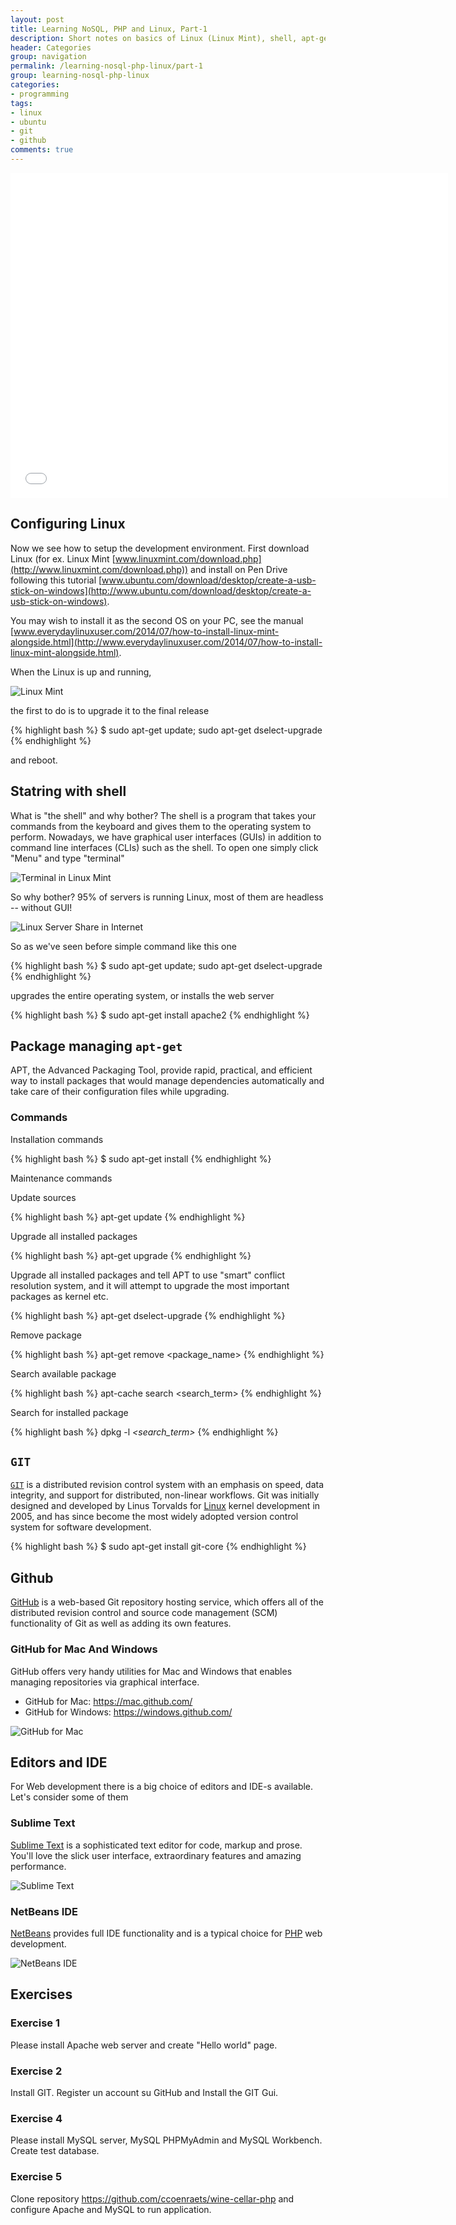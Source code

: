 ```yaml
---
layout: post
title: Learning NoSQL, PHP and Linux, Part-1
description: Short notes on basics of Linux (Linux Mint), shell, apt-get package manager, git and Github, PHP composer, Sublime Text and everything you need to start  rapid development.
header: Categories
group: navigation
permalink: /learning-nosql-php-linux/part-1
group: learning-nosql-php-linux
categories:
- programming
tags:
- linux
- ubuntu
- git
- github
comments: true
---
```


<iframe src="//slides.com/igormoiseev/linux-database/embed" width="700" height="520" scrolling="no" frameborder="0" webkitallowfullscreen mozallowfullscreen allowfullscreen></iframe>


## Configuring Linux

Now we see how to setup the development environment. First download Linux (for ex. Linux Mint [www.linuxmint.com/download.php](http://www.linuxmint.com/download.php)) and install on Pen Drive following this tutorial [www.ubuntu.com/download/desktop/create-a-usb-stick-on-windows](http://www.ubuntu.com/download/desktop/create-a-usb-stick-on-windows). 

You may wish to install it as the second OS on your PC, see the manual [www.everydaylinuxuser.com/2014/07/how-to-install-linux-mint-alongside.html](http://www.everydaylinuxuser.com/2014/07/how-to-install-linux-mint-alongside.html).


When the Linux is up and running, 

![Linux Mint](/public/images/learning-nosql-php-linux-01.png)

the first to do is to upgrade it to the final release


{% highlight bash %}
$ sudo apt-get update; sudo apt-get dselect-upgrade
{% endhighlight %}

and reboot. 

## Statring with shell


What is "the shell" and why bother? The shell is a program that takes your commands from the keyboard and gives them to the operating system to perform. Nowadays, we have graphical user interfaces (GUIs) in addition to command line interfaces (CLIs) such as the shell. To open one simply click "Menu" and type "terminal"

![Terminal in Linux Mint](/public/images/learning-nosql-php-linux-02.png)


So why bother? 95% of servers is running Linux, most of them are headless -- without GUI!

![Linux Server Share in Internet](/public/images/learning-nosql-php-linux-03.svg)

So as we've seen before simple command like this one

{% highlight bash %}
$ sudo apt-get update; sudo apt-get dselect-upgrade
{% endhighlight %}

upgrades the entire operating system, or installs the web server

{% highlight bash %}
$ sudo apt-get install apache2
{% endhighlight %}


## Package managing `apt-get`

APT, the Advanced Packaging Tool, provide rapid, practical, and efficient way to install packages that would manage dependencies automatically and take care of their configuration files while upgrading.

### Commands

Installation commands

{% highlight bash %}
$ sudo apt-get install <package name>
{% endhighlight %}

Maintenance commands

Update sources

{% highlight bash %}
apt-get update
{% endhighlight %}

Upgrade all installed packages

{% highlight bash %}
apt-get upgrade
{% endhighlight %}

Upgrade all installed packages and tell APT to use "smart" conflict resolution system, and it will attempt to upgrade the most important packages as kernel etc.

{% highlight bash %}
apt-get dselect-upgrade
{% endhighlight %}

Remove package

{% highlight bash %}
apt-get remove <package_name>
{% endhighlight %}

Search available package

{% highlight bash %}
apt-cache search <search_term>
{% endhighlight %}


Search for installed package

{% highlight bash %}
dpkg -l *<search_term>*
{% endhighlight %}


## `GIT`

[`GIT`](/tag/git) is a distributed revision control system with an emphasis on speed, data integrity, and support for distributed, non-linear workflows.
Git was initially designed and developed by Linus Torvalds for [Linux](/tag/linux) kernel development in 2005, and has since become the most widely adopted version control system for software development.

{% highlight bash %}
$ sudo apt-get install git-core
{% endhighlight %}

## Github

[GitHub](/tag/github) is a web-based Git repository hosting service, which offers all of the distributed revision control and source code management (SCM) functionality of Git as well as adding its own features.  

### GitHub for Mac And Windows

GitHub offers very handy utilities for Mac and Windows that enables managing repositories via graphical interface. 

 - GitHub for Mac: https://mac.github.com/
 - GitHub for Windows: https://windows.github.com/

 ![GitHub for Mac](/public/images/learning-nosql-php-linux-04.png)


## Editors and IDE

For Web development there is a big choice of editors and IDE-s available. Let's consider some of them

### Sublime Text

[Sublime Text](http://www.sublimetext.com/) is a sophisticated text editor for code, markup and prose. You'll love the slick user interface, extraordinary features and amazing performance.

![Sublime Text](/public/images/learning-nosql-php-linux-05.png)

### NetBeans IDE

[NetBeans](https://netbeans.org/features/php/) provides full IDE functionality and is a typical choice for [PHP](/tag/php) web development.

![NetBeans IDE](/public/images/learning-nosql-php-linux-06.png)


## Exercises 

### Exercise 1
Please install Apache web server and create "Hello world" page.

### Exercise 2
Install GIT. Register un account su GitHub and Install the GIT Gui.

### Exercise 4
Please install MySQL server, MySQL PHPMyAdmin and MySQL Workbench. Create test database.

### Exercise 5
Clone repository https://github.com/ccoenraets/wine-cellar-php and configure Apache and MySQL to run application.


